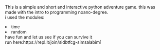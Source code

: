 This is a simple and short  and interactive python adventure game. this was made with the intro to programming noano-degree.<br>
i used the modules:<br>
<li>time
<li>random
  <br>
have fun and let us see if you can survive it<br>
run here:https://repl.it/join/sidbtfcg-simsalabim1

  
